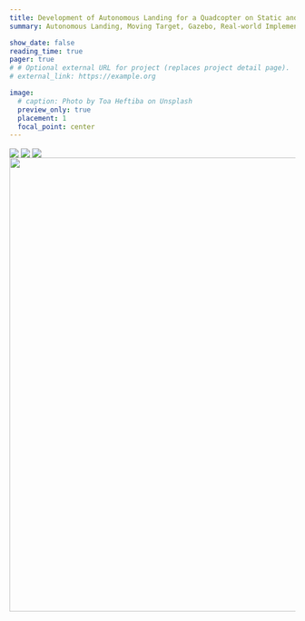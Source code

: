 ```yaml
---
title: Development of Autonomous Landing for a Quadcopter on Static and Moving Platforms
summary: Autonomous Landing, Moving Target, Gazebo, Real-world Implementation, Ardupilot, PX4, Aruco Marker

show_date: false
reading_time: true
pager: true
# # Optional external URL for project (replaces project detail page).
# external_link: https://example.org

image:
  # caption: Photo by Toa Heftiba on Unsplash
  preview_only: true
  placement: 1
  focal_point: center
---
```


<img src="/images/drone_platform.png" align="center"/>
<img src="/images/Moving_2_x2_speed.gif" align="center"/>
<img src="/images/FinalOfFinal_x2_Speed.gif" align="center"/>
<img src="/images/gazebo.gif" align="center" width="800" height="800"/>